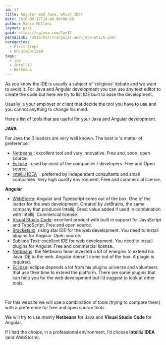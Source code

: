 ```yaml
---
id: 17
title: Angular and Java, which IDE?
date: 2016-09-17T14:48:08+00:00
author: Marco Molteni
layout: post
guid: https://ngjava.com/?p=17
permalink: /2016/09/17/angular-and-java-which-ide/
categories:
  - First Steps
  - Uncategorized
tags:
  - ide
  - IntelliJ
  - Netbeans
---
```

As you know the IDE is usually a subject of ‘religious’ debate and we want to avoid it. For Java and Angular development you can use any text editor to create the code but here we try to list IDE built to ease the development.
  
Usually is your employer or client that decide the tool you have to use and you cannot anything to change his mind.

Here a list of tools that are useful for your Java and Angular development.

**JAVA**

For Java the 3 leaders are very well known. The best is ‘a matter of preference’.

  * <a href="https://netbeans.org/" target="_blank">Netbeans</a> : excellent tool and very innovative. Free and, soon, open source.
  * <a href="https://www.eclipse.org/home/index.php" target="_blank">Eclipse</a> : used by most of the companies / developers. Free and Open source.
  * <a href="https://www.jetbrains.com/idea/?fromMenu" target="_blank">IntelliJ IDEA</a>  : preferred by independent consultants and small companies. Very high quality environment. Free and commercial license.

**Angular**

  * <a href="https://www.jetbrains.com/webstorm/?fromMenu" target="_blank">WebStorm</a>: Angular and Typescript come out of the box. One of the leader for the web development. Created by JetBrains, the same company that produces Intellij. Great value added if used in combination with Intellij. Commercial license.
  * <a href="https://code.visualstudio.com/" target="_blank">Visual Studio Code</a>: excellent product with built in support for JavaScript and TypeScript. Free and open source.
  * <a href="https://brackets.io/" target="_blank">Brackets.io</a>: rising star IDE for the web development. You need to install plugins for Angular. Open source.
  * <a href="https://www.sublimetext.com/" target="_blank">Sublime Text</a>: excellent IDE for web development. You need to install plugins for Angular. Free and commercial license.
  * <a href="https://netbeans.org/" target="_blank">Netbeans</a>: the Netbeans team invested a lot of energies to extend his Java IDE to the web. Angular doesn’t come out of the box. A plugin is required.
  * <a href="https://www.eclipse.org/home/index.php" target="_blank">Eclipse</a>: eclipse depends a lot from his plugins universe and volunteers that use their time to extend the platform. There are some plugins that can help you for the web development but I’d suggest to look at other tools.

&nbsp;

For this website we will use a combination of tools (trying to compare them) with a preference for free and open source tools.
  
We will try to use mainly **Netbeans** for Java and **Visual Studio Code** for Angular.
  
If I had the choice, in a professional environment, I’d choose **IntelliJ IDEA** (and WebStorm).
